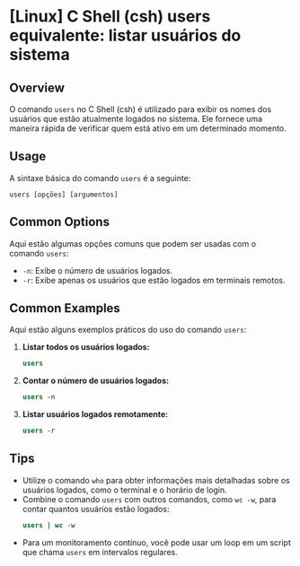 # [Linux] C Shell (csh) users equivalente: listar usuários do sistema

## Overview
O comando `users` no C Shell (csh) é utilizado para exibir os nomes dos usuários que estão atualmente logados no sistema. Ele fornece uma maneira rápida de verificar quem está ativo em um determinado momento.

## Usage
A sintaxe básica do comando `users` é a seguinte:

```
users [opções] [argumentos]
```

## Common Options
Aqui estão algumas opções comuns que podem ser usadas com o comando `users`:

- `-n`: Exibe o número de usuários logados.
- `-r`: Exibe apenas os usuários que estão logados em terminais remotos.

## Common Examples
Aqui estão alguns exemplos práticos do uso do comando `users`:

1. **Listar todos os usuários logados:**
   ```csh
   users
   ```

2. **Contar o número de usuários logados:**
   ```csh
   users -n
   ```

3. **Listar usuários logados remotamente:**
   ```csh
   users -r
   ```

## Tips
- Utilize o comando `who` para obter informações mais detalhadas sobre os usuários logados, como o terminal e o horário de login.
- Combine o comando `users` com outros comandos, como `wc -w`, para contar quantos usuários estão logados:
  ```csh
  users | wc -w
  ```
- Para um monitoramento contínuo, você pode usar um loop em um script que chama `users` em intervalos regulares.